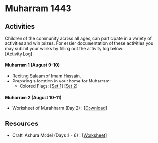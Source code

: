# Muharram 1443
 


## Activities
Children of the community across all ages, can participate in a variety of activities and win prizes. For easier documentation of these activities you may submit your works by filling out the activity log below: <br>[[Activity Log](https://docs.google.com/forms/d/e/1FAIpQLSc0Z7QxUzyX_GphQiOimVXjmbL5FIfeMFUFv-qATAEWCSzg_w/viewform)]

#### Muharram 1 (August 9-10)
  - Reciting Salaam of Imam Hussain.
  - Preparing a location in your home for Muharram:
    - Colored Flags: [[Set 1](resources/ColoredFlagsSet1.pdf)] [[Set 2](resources/ColoredFlagsSet2.pdf)] 

#### Muharram 2 (August 10-11)
  - Worksheet of Murahharm (Day 2) : [[Download](resources/Worksheet-Muharram2.pdf)]


## Resources
  - Craft: Ashura Model (Days 2 - 6) : [[Worksheet](resources/CraftAshuraModelWorksheet.pdf)] 
